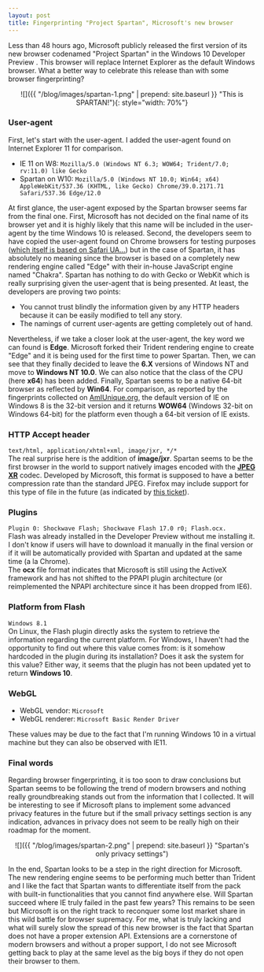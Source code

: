 ```yaml
---
layout: post
title: Fingerprinting "Project Spartan", Microsoft's new browser
---
```


Less than 48 hours ago, Microsoft publicly released the first version of its new browser codenamed "Project Spartan" 
in the Windows 10 Developer Preview . This browser will replace Internet Explorer as the default Windows browser. 
What a better way to celebrate this release than with some browser fingerprinting?

<div style="text-align:center" markdown="1">
![]({{ "/blog/images/spartan-1.png" | prepend: site.baseurl }} "This is SPARTAN!"){: style="width: 70%"}
</div>

### User-agent
First, let's start with the user-agent. I added the user-agent found on Internet Explorer 11 for comparison. 

* IE 11 on W8: ``Mozilla/5.0 (Windows NT 6.3; WOW64; Trident/7.0; rv:11.0) like Gecko``
* Spartan on W10: ``Mozilla/5.0 (Windows NT 10.0; Win64; x64) AppleWebKit/537.36 (KHTML, like Gecko) Chrome/39.0.2171.71 Safari/537.36 Edge/12.0``

At first glance, the user-agent exposed by the Spartan browser seems far from the final one.
First, Microsoft has not decided on the final name of its browser yet and it is highly likely that this name will be included in the user-agent by the time Windows 10 is released.
Second, the developers seem to have copied the user-agent found on Chrome browsers for testing purposes ([which itself is based on Safari UA...](http://webaim.org/blog/user-agent-string-history/))
but in the case of Spartan, it has absolutely no meaning since the browser is based on a completely new rendering engine called "Edge" with their in-house JavaScript engine named "Chakra". 
Spartan has nothing to do with Gecko or WebKit which is really surprising given the user-agent that is being presented. At least, the developers are proving two points:

* You cannot trust blindly the information given by any HTTP headers because it can be easily modified to tell any story.
* The namings of current user-agents are getting completely out of hand.

Nevertheless, if we take a closer look at the user-agent, the key word we can found is **Edge**. Microsoft forked their Trident rendering engine to create "Edge" and it is being used 
for the first time to power Spartan. Then, we can see that they finally decided to leave the **6.X** versions of Windows NT and move to **Windows NT 10.0**. We can also notice that the
class of the CPU (here **x64**) has been added. Finally, Spartan seems to be a native 64-bit browser as reflected by **Win64**.
For comparison, as reported by the fingerprints collected on [AmIUnique.org](https://amiunique.org), the default version of IE on Windows 8 is the 32-bit version and it returns **WOW64** 
(Windows 32-bit on Windows 64-bit) for the platform even though a 64-bit version of IE exists. 

### HTTP Accept header
``text/html, application/xhtml+xml, image/jxr, */*``  
The real surprise here is the addition of **image/jxr**. Spartan seems to be the first browser in the world to support natively images encoded with the
[**JPEG XR**](https://msdn.microsoft.com/en-us/library/windows/desktop/hh707223(v=vs.85).aspx) codec. Developed by Microsoft, this format is supposed to 
have a better compression rate than the standard JPEG. Firefox may include support for this type of file in the future (as indicated by 
[this ticket](https://bugzilla.mozilla.org/show_bug.cgi?id=500500)).

### Plugins
``Plugin 0: Shockwave Flash; Shockwave Flash 17.0 r0; Flash.ocx.``  
Flash was already installed in the Developer Preview without me installing it. I don't know if users will have to download it manually in the final version or if it will be automatically provided with Spartan and updated at the same time (a la Chrome).  
The **ocx** file format indicates that Microsoft is still using the ActiveX framework
and has not shifted to the PPAPI plugin architecture (or reimplemented the NPAPI architecture since it has been dropped from IE6).


### Platform from Flash
``Windows 8.1``  
On Linux, the Flash plugin directly asks the system to retrieve the information regarding the current platform. For Windows, I haven't had the opportunity 
to find out where this value comes from: is it somehow hardcoded in the plugin during its installation? Does it ask the system for this value? 
Either way, it seems that the plugin has not been updated yet to return **Windows 10**.

### WebGL

* WebGL vendor: ``Microsoft``
* WebGL renderer: ``Microsoft Basic Render Driver``

These values may be due to the fact that I'm running Windows 10 in a virtual machine but they can also be observed with IE11.

### Final words
Regarding browser fingerprinting, it is too soon to draw conclusions but Spartan seems to be following the trend of modern browsers and 
nothing really groundbreaking stands out from the information that I collected. It will be interesting to see if Microsoft plans to implement
some advanced privacy features in the future but if the small privacy settings section is any indication, advances in privacy does not seem
to be really high on their roadmap for the moment.

<div style="text-align:center" markdown="1">
![]({{ "/blog/images/spartan-2.png" | prepend: site.baseurl }} "Spartan's only privacy settings")
</div>

In the end, Spartan looks to be a step in the right direction for Microsoft. The new rendering engine seems to be performing
much better than Trident and I like the fact that Spartan wants to differentiate itself from the pack with built-in 
functionalities that you cannot find anywhere else. Will Spartan succeed where IE truly failed in the past few years? 
This remains to be seen but Microsoft is on the right track to reconquer some lost market share in this wild battle for browser
supremacy. For me, what is truly lacking and what will surely slow the spread of this new browser is the fact that 
Spartan does not have a proper extension API. Extensions are a cornerstone of modern browsers and without a proper support,
I do not see Microsoft getting back to play at the same level as the big boys if they do not open their browser to them.
